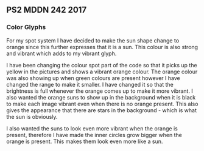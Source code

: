 ## PS2 MDDN 242 2017

### Color Glyphs

For my spot system I have decided to make the sun shape change to orange since this further expresses that it is a sun. This colour is also strong and vibrant which adds to my vibrant glyph. 

I have been changing the colour spot part of the code so that it picks up the yellow in the pictures and shows a vibrant orange colour. The orange colour was also showing up when green colours are present however I have changed the range to make it smaller. I have changed it so that the brightness is full whenever the orange comes up to make it more vibrant. I also wanted the orange suns to show up in the background when it is black to make each image vibrant even when there is no orange present. This also gives the appearance that there are stars in the background - which is what the sun is obviously. 

I also wanted the suns to look even more vibrant when the orange is present, therefore I have made the inner circles grow bigger when the orange is present. This makes them look even more like a sun. 
